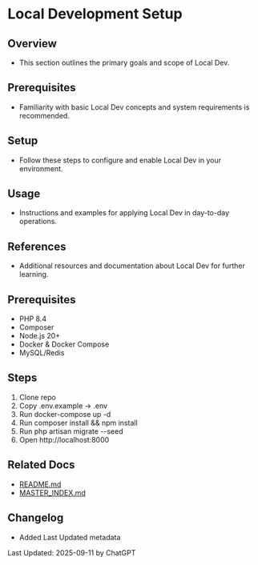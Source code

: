 # Local Development Setup

## Overview
- This section outlines the primary goals and scope of Local Dev.

## Prerequisites
- Familiarity with basic Local Dev concepts and system requirements is recommended.

## Setup
- Follow these steps to configure and enable Local Dev in your environment.

## Usage
- Instructions and examples for applying Local Dev in day-to-day operations.

## References
- Additional resources and documentation about Local Dev for further learning.


## Prerequisites
- PHP 8.4
- Composer
- Node.js 20+
- Docker & Docker Compose
- MySQL/Redis

## Steps
1. Clone repo
2. Copy .env.example → .env
3. Run docker-compose up -d
4. Run composer install && npm install
5. Run php artisan migrate --seed
6. Open http://localhost:8000

## Related Docs
- [README.md](README.md)
- [MASTER_INDEX.md](MASTER_INDEX.md)


## Changelog
- Added Last Updated metadata

Last Updated: 2025-09-11 by ChatGPT
